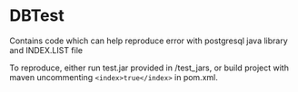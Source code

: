 # DBTest
Contains code which can help reproduce error with postgresql java library and INDEX.LIST file

To reproduce, either run test.jar provided in /test_jars, or build project with maven uncommenting `<index>true</index>` in pom.xml.  
